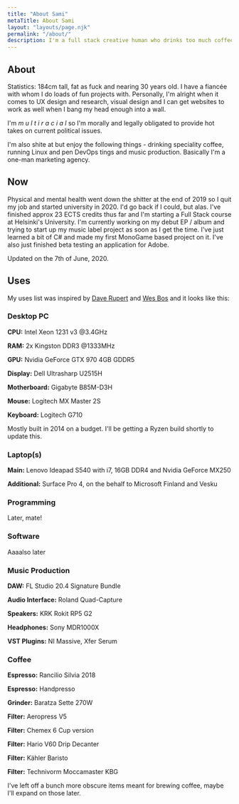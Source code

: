 ```yaml
---
title: "About Sami"
metaTitle: About Sami
layout: "layouts/page.njk"
permalink: "/about/"
description: I'm a full stack creative human who drinks too much coffee and gets needlessly rant-y on topics of no interest. 
---
```


## About

Statistics: 184cm tall, fat as fuck and nearing 30 years old. I have a fiancée with whom I do loads of fun projects with. Personally, I'm alright when it comes to UX design and research, visual design and I can get websites to work as well when I bang my head enough into a wall.

I'm  _m u l t i r a c i a l_  so I'm morally and legally obligated to provide hot takes on current political issues.

I'm also shite at but enjoy the following things - drinking speciality coffee, running Linux and pen DevOps tings and music production. Basically I'm a one-man marketing agency.

## Now

Physical and mental health went down the shitter at the end of 2019 so I quit my job and started university in 2020. I'd go back if I could, but alas. I've finished approx 23 ECTS credits thus far and I'm starting a Full Stack course at Helsinki's University. I'm currently working on my debut EP / album and trying to start up my music label project as soon as I get the time. I've just learned a bit of C# and made my first MonoGame based project on it. I've also just finished beta testing an application for Adobe. 

Updated on the 7th of June, 2020.

## Uses

My uses list was inspired by [Dave Rupert](https://daverupert.com/uses) and [Wes Bos](https://wesbos.com/uses) and it looks like this:

### Desktop PC

__CPU:__ Intel Xeon 1231 v3 @3.4GHz

__RAM:__ 2x Kingston DDR3 @1333MHz

__GPU:__ Nvidia GeForce GTX 970 4GB GDDR5

__Display:__ Dell Ultrasharp U2515H

__Motherboard:__ Gigabyte B85M-D3H

__Mouse:__ Logitech MX Master 2S

__Keyboard:__ Logitech G710

Mostly built in 2014 on a budget. I'll be getting a Ryzen build shortly to update this.

### Laptop(s)

__Main:__ Lenovo Ideapad S540 with i7, 16GB DDR4 and Nvidia GeForce MX250

__Additional:__ Surface Pro 4, on the behalf to Microsoft Finland and Vesku

### Programming

Later, mate!

### Software

Aaaalso later

### Music Production

__DAW:__ FL Studio 20.4 Signature Bundle

__Audio Interface:__ Roland Quad-Capture

__Speakers:__ KRK Rokit RP5 G2

__Headphones:__ Sony MDR1000X

__VST Plugins:__ NI Massive, Xfer Serum


### Coffee

__Espresso:__ Rancilio Silvia 2018

__Espresso:__ Handpresso

__Grinder:__ Baratza Sette 270W

__Filter:__ Aeropress V5

__Filter:__ Chemex 6 Cup version

__Filter:__ Hario V60 Drip Decanter

__Filter:__ Kähler Baristo

__Filter:__ Technivorm Moccamaster KBG

I've left off a bunch more obscure items meant for brewing coffee, maybe I'll expand on those later.


